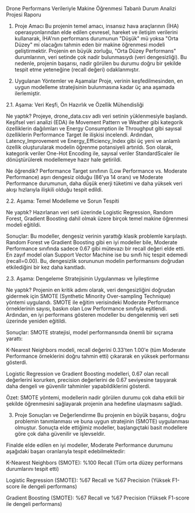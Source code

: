 Drone Performans Verileriyle Makine Öğrenmesi Tabanlı Durum Analizi Projesi Raporu
1. Proje Amacı
Bu projenin temel amacı, insansız hava araçlarının (İHA) operasyonlarından elde edilen çevresel, hareket ve iletişim verilerini kullanarak, İHA'nın performans durumunun "Düşük" mü yoksa "Orta Düzey" mi olacağını tahmin eden bir makine öğrenmesi modeli geliştirmektir. Projenin en büyük zorluğu, "Orta Düzey Performans" durumlarının, veri setinde çok nadir bulunmasıydı (veri dengesizliği). Bu nedenle, projenin başarısı, nadir görülen bu durumu doğru bir şekilde tespit etme yeteneğine (recall değeri) odaklanmıştır.

2. Uygulanan Yöntemler ve Aşamalar
Proje, verinin keşfedilmesinden, en uygun modelleme stratejisinin bulunmasına kadar üç ana aşamada ilerlemiştir.

2.1. Aşama: Veri Keşfi, Ön Hazırlık ve Özellik Mühendisliği

Ne yaptık? Projeye, drone_data.csv adlı veri setinin yüklenmesiyle başlandı. Keşifsel veri analizi (EDA) ile Movement Pattern ve Weather gibi kategorik özelliklerin dağılımları ve Energy Consumption ile Throughput gibi sayısal özelliklerin Performance Target ile ilişkisi incelendi. Ardından, Latency_Improvement ve Energy_Efficiency_Index gibi üç yeni ve anlamlı özellik oluşturularak modelin öğrenme potansiyeli artırıldı. Son olarak, kategorik veriler One-Hot Encoding ile, sayısal veriler StandardScaler ile dönüştürülerek modellemeye hazır hale getirildi.

Ne öğrendik? Performance Target sınıfının (Low Performance vs. Moderate Performance) aşırı dengesiz olduğu (86'ya 14 oranı) ve Moderate Performance durumunun, daha düşük enerji tüketimi ve daha yüksek veri akışı hızlarıyla ilişkili olduğu tespit edildi.

2.2. Aşama: Temel Modelleme ve Sorun Tespiti

Ne yaptık? Hazırlanan veri seti üzerinde Logistic Regression, Random Forest, Gradient Boosting dahil olmak üzere birçok temel makine öğrenmesi modeli eğitildi.

Sonuçlar: Bu modeller, dengesiz verinin yarattığı klasik problemle karşılaştı. Random Forest ve Gradient Boosting gibi en iyi modeller bile, Moderate Performance sınıfında sadece 0.67 gibi mütevazı bir recall değeri elde etti. En zayıf model olan Support Vector Machine ise bu sınıfı hiç tespit edemedi (recall=0.00). Bu, dengesizlik sorununun modelin performansını doğrudan etkilediğini bir kez daha kanıtladı.

2.3. Aşama: Dengeleme Stratejisinin Uygulanması ve İyileştirme 

Ne yaptık? Projenin en kritik adımı olarak, veri dengesizliğini doğrudan gidermek için SMOTE (Synthetic Minority Over-sampling Technique) yöntemi uygulandı. SMOTE ile eğitim verisindeki Moderate Performance örneklerinin sayısı, baskın olan Low Performance sınıfıyla eşitlendi. Ardından, en iyi performans gösteren modeller bu dengelenmiş veri seti üzerinde yeniden eğitildi.

Sonuçlar: SMOTE stratejisi, model performansında önemli bir sıçrama yarattı:

K-Nearest Neighbors modeli, recall değerini 0.33'ten 1.00'e (tüm Moderate Performance örneklerini doğru tahmin etti) çıkararak en yüksek performansı gösterdi.

Logistic Regression ve Gradient Boosting modelleri, 0.67 olan recall değerlerini korurken, precision değerlerini de 0.67 seviyesine taşıyarak daha dengeli ve güvenilir tahminler yapabildiklerini gösterdi.

Özet: SMOTE yöntemi, modellerin nadir görülen durumu çok daha etkili bir şekilde öğrenmesini sağlayarak projenin ana hedefine ulaşmasını sağladı.

3. Proje Sonuçları ve Değerlendirme
Bu projenin en büyük başarısı, doğru problemin tanımlanması ve buna uygun stratejinin (SMOTE) uygulanması olmuştur. Sonuçta elde ettiğimiz modeller, başlangıçtaki basit modellere göre çok daha güvenilir ve işlevseldir.

Finalde elde edilen en iyi modeller, Moderate Performance durumunu aşağıdaki başarı oranlarıyla tespit edebilmektedir:

K-Nearest Neighbors (SMOTE): %100 Recall (Tüm orta düzey performans durumlarını tespit etti)

Logistic Regression (SMOTE): %67 Recall ve %67 Precision (Yüksek F1-score ile dengeli performans)

Gradient Boosting (SMOTE): %67 Recall ve %67 Precision (Yüksek F1-score ile dengeli performans)
